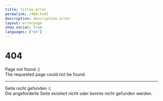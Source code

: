 ```yaml
---
title: titles.error
permalink: /404.html
description: description.error
layout: errorpage
show_social: true
languages: ["en"]
---
```


# 404

Page not found :(  
The requested page could not be found.

---

Seite nicht gefunden :(  
Die angeforderte Seite existiert nicht oder konnte nicht gefunden werden.
